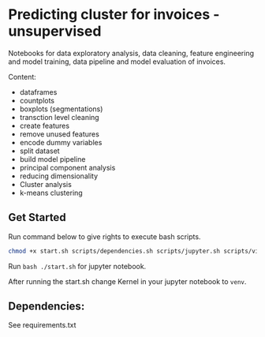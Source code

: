 # Predicting cluster for invoices - unsupervised
Notebooks for data exploratory analysis, data cleaning, feature engineering and model training, data pipeline and model evaluation of invoices.

Content:
- dataframes
- countplots
- boxplots (segmentations)
- transction level cleaning
- create features
- remove unused features
- encode dummy variables
- split dataset
- build model pipeline
- principal component analysis
- reducing dimensionality
- Cluster analysis
- k-means clustering


## Get Started
Run command below to give rights to execute bash scripts.
```bash
chmod +x start.sh scripts/dependencies.sh scripts/jupyter.sh scripts/virtualenv.sh
```

Run ```bash ./start.sh``` for jupyter notebook.   

After running the start.sh change Kernel in your jupyter notebook to ```venv```.

## Dependencies:
See requirements.txt
